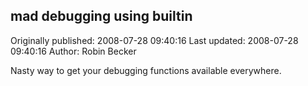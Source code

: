 ## mad debugging using __builtin__

Originally published: 2008-07-28 09:40:16
Last updated: 2008-07-28 09:40:16
Author: Robin Becker

Nasty way to get your debugging functions available everywhere.